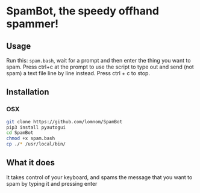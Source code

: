 # SpamBot, the speedy offhand spammer!
## Usage
Run this: `spam.bash`, wait for a prompt and then enter the thing you want to spam. Press ctrl+c at the prompt to use the script to type out and send (not spam) a text file line by line instead. Press ctrl + c to stop.
## Installation
### OSX
```bash
git clone https://github.com/lomnom/SpamBot
pip3 install pyautogui
cd SpamBot
chmod +x spam.bash
cp ./* /usr/local/bin/
```
## What it does
It takes control of your keyboard, and spams the message that you want to spam by typing it and pressing enter
